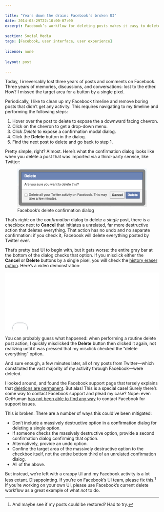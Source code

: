```yaml
---

title: "Years down the drain: Facebook’s broken UI"
date: 2014-03-29T22:10:00-07:00
excerpt: Facebook’s workflow for deleting posts makes it easy to delete far more than you’d ever want.

section: Social Media
tags: [Facebook, user interface, user experience]

license: none

layout: post

---
```


Today, I irreversably lost three years of posts and comments on Facebook. Three years of memories, discussions, and conversations: lost to the ether. How? I missed the target area for a button by a single pixel.

Periodically, I like to clean up my Facebook timeline and remove boring posts that didn’t get any activity. This requires navigating to my timeline and performing the following steps:

1. Hover over the post to delete to expose the a downward facing chevron.
2. Click on the chevron to get a drop-down menu.
3. Click *Delete* to expose a confirmation modal dialog.
4. Click the **Delete** button in the dialog.
5. Find the next post to delete and go back to step 1.

Pretty simple, right? Almost. Here’s what the confirmation dialog looks like when you delete a post that was imported via a third-party service, like Twitter:

<figure>
    <img src="/assets/images/facebook-delete-confirmation.png" alt="Facebook’s delete confirmation dialog">
    <figcaption>Facebook’s delete confirmation dialog</figcaption>
</figure>

That’s right: on the *confirmation* dialog to delete a *single* post, there is a checkbox next to **Cancel** that initiates a unrelated, far more destructive action that deletes everything. That action has no undo and no separate confirmation: if you check it, Facebook will delete everything posted by Twitter ever.

That’s pretty bad UI to begin with, but it gets worse: the entire gray bar at the bottom of the dialog checks that option. If you misclick either the **Cancel** or **Delete** buttons by a single pixel, you will check the [history eraser option][1]. Here’s a video demonstration:

<iframe width="100%" height="190" src="//www.youtube-nocookie.com/embed/psRBJ4mswNI?rel=0" frameborder="0" allowfullscreen></iframe>

You can probably guess what happened: when performing a routine delete post action, I quickly misclicked the **Delete** button then clicked it again, not realizing until it was pressed that my misclick checked the “delete everything” option.

And sure enough, a few minutes later, all of my posts from Twitter—which constituted the vast majority of my activity through Facebook—were deleted.

I looked around, and found the Facebook support page that tersely explains that [deletions are permanent][2]. But alas! This is a special case! Surely there’s some way to contact Facebook support and plead my case? Nope: even GetHuman [has not been able to find any way][3] to contact Facebook for support issues.

This is broken. There are a number of ways this could’ve been mitigated:

* Don’t include a massively destructive option in a confirmation dialog for deleting a single option.
* If someone checks the massively destructive option, provide a second confirmation dialog confirming that option.
* Alternatively, provide an undo option.
* Confine the target area of the massively destructive option to the checkbox itself, not the entire bottom third of an unrelated confirmation dialog.
* All of the above.

But instead, we’re left with a crappy UI and my Facebook activity is a lot less extant. Disappointing. If you’re on Facebook’s UI team, please fix this.[^1] If you’re working on your own UI, please use Facebook’s current delete workflow as a great example of what *not* to do.

[^1]: And maybe see if my posts could be restored? Had to try.

[1]: https://www.youtube.com/watch?v=NITBfc1EOBo&t=27s "Ren and Stimpy: The Button"
[2]: https://www.facebook.com/help/120994304648896?sr=1&sid=0scNG3ZYTQL1VlJjM "Facebook support: Can I retrieve deleted messages?"
[3]: http://gethuman.com/contact/Facebook/ "GetHuman profile for Facebook"
